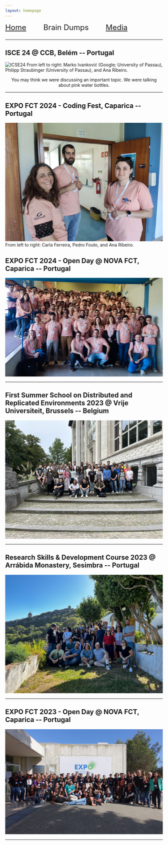 ```yaml
---
layout: homepage
---
```


<div style="font-size: x-large; float:top; margin-bottom: 1.0em;">
    <a href="index.html">Home</a>
    <a style="margin-left:2.0em;">Brain Dumps</a>
    <a style="margin-left:2.0em; text-decoration: underline;" href="media.html">Media</a>
</div>

---

## ISCE 24 @ CCB, Belém -- Portugal 
<img src="assets/img/ICSE24_1.JPG" alt="ICSE24">
From left to right: Marko Ivanković (Google; University of Passau), Philipp Straubinger (University of Passau), and Ana Ribeiro. 
<p style="text-align: center;">You may think we were discussing an important topic. We were talking about pink water bottles.</p> 

---

## EXPO FCT 2024 - Coding Fest, Caparica -- Portugal 
<img src="assets/img/expoFCT24_1.jpg" alt="EXPO24">
From left to right: Carla Ferreira, Pedro Fouto, and Ana Ribeiro. 

## EXPO FCT 2024 - Open Day @ NOVA FCT, Caparica -- Portugal 
<img src="assets/img/ExpoFCT2024.jpg" alt="EXPO24">

---

## First Summer School on Distributed and Replicated Environments 2023 @ Vrije Universiteit, Brussels -- Belgium
<img src="assets/img/DARE23.jpg" alt="DARE23">

---

## Research Skills & Development Course 2023 @ Arrábida Monastery, Sesimbra -- Portugal
<img src="assets/img/RSD23.jpeg" alt="RSD23">

---

## EXPO FCT 2023 - Open Day @ NOVA FCT, Caparica -- Portugal 
<img src="assets/img/expo23.jpg" alt="EXPO23">

----